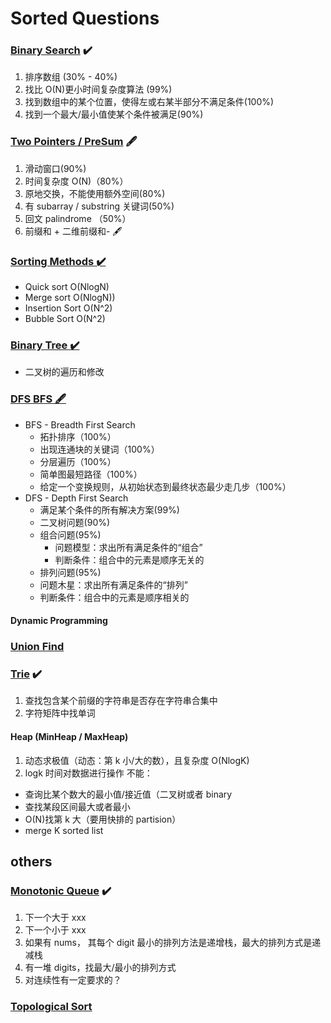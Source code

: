 # Sorted Questions

### [Binary Search](https://github.com/lilyzhaoyilu/LeetCodeRecord/blob/master/sortedQuestions/Binary%20Search.md) :heavy_check_mark:

1. 排序数组 (30% - 40%)
2. 找比 O(N)更小时间复杂度算法 (99%)
3. 找到数组中的某个位置，使得左或右某半部分不满足条件(100%)
4. 找到一个最大/最小值使某个条件被满足(90%)

### [Two Pointers / PreSum](https://github.com/lilyzhaoyilu/LeetCodeRecord/blob/master/sortedQuestions/Two%20Pointers%20%26%20Sliding%20Window.md) :fountain_pen:

1. 滑动窗口(90%)
2. 时间复杂度 O(N)（80%）
3. 原地交换，不能使用额外空间(80%)
4. 有 subarray / substring 关键词(50%)
5. 回文 palindrome （50%）
6. 前缀和 + 二维前缀和- :fountain_pen:

### [Sorting Methods :heavy_check_mark:](https://github.com/lilyzhaoyilu/LeetCode-Notes/blob/master/sortedQuestions/Sortings%20Methods.md)

- Quick sort O(NlogN)
- Merge sort O(NlogN))
- Insertion Sort O(N^2)
- Bubble Sort O(N^2)

### [Binary Tree :heavy_check_mark:](https://github.com/lilyzhaoyilu/LeetCode-Notes/blob/master/sortedQuestions/Binary%20Tree.md)

- 二叉树的遍历和修改

### [DFS BFS :fountain_pen:](https://github.com/lilyzhaoyilu/LeetCode-Notes/blob/master/sortedQuestions/BFS%20DFS.md)

- BFS - Breadth First Search
  - 拓扑排序（100%）
  - 出现连通块的关键词（100%）
  - 分层遍历（100%）
  - 简单图最短路径（100%）
  - 给定一个变换规则，从初始状态到最终状态最少走几步（100%）
- DFS - Depth First Search
  - 满足某个条件的所有解决方案(99%)
  - 二叉树问题(90%)
  - 组合问题(95%)
    - 问题模型：求出所有满⾜条件的“组合”
    - 判断条件：组合中的元素是顺序⽆关的
  - 排列问题(95%)
  - 问题木星：求出所有满⾜条件的“排列”
  - 判断条件：组合中的元素是顺序相关的

#### Dynamic Programming

### [Union Find](https://github.com/lilyzhaoyilu/LeetCode-Notes/blob/master/sortedQuestions/Union%20Find.md)

### [Trie](https://github.com/lilyzhaoyilu/LeetCodeRecord/blob/master/sortedQuestions/Trie.md) :heavy_check_mark:

1. 查找包含某个前缀的字符串是否存在字符串合集中
2. 字符矩阵中找单词

#### Heap (MinHeap / MaxHeap)

1. 动态求极值（动态：第 k 小/大的数），且复杂度 O(NlogK)
2. logk 时间对数据进行操作
   不能：

- 查询比某个数大的最小值/接近值（二叉树或者 binary
- 查找某段区间最大或者最小
- O(N)找第 k 大（要用快排的 partision）
- merge K sorted list

## others

### [Monotonic Queue](https://github.com/lilyzhaoyilu/LeetCode-Notes/blob/master/sortedQuestions/Monotonic%20Queue.md) :heavy_check_mark:

1. 下一个大于 xxx
2. 下一个小于 xxx
3. 如果有 nums， 其每个 digit 最小的排列方法是递增栈，最大的排列方式是递减栈
4. 有一堆 digits，找最大/最小的排列方式
5. 对连续性有一定要求的？

### [Topological Sort](https://github.com/lilyzhaoyilu/LeetCode-Notes/blob/master/sortedQuestions/Topological.md)
